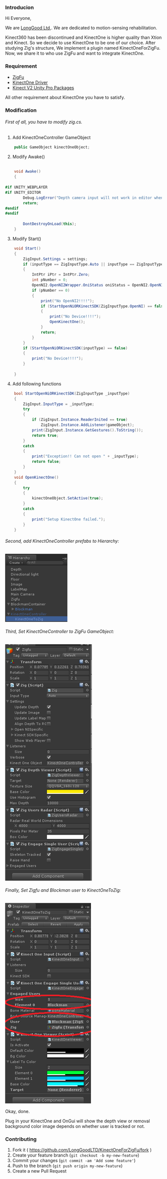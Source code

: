 ### Introducion 

Hi Everyone,

We are [LongGood Ltd](http://www.rehabfun.com/),. We are dedicated to motion-sensing rehabilitation.

Kinect360 has been discontinued and KinectOne is higher quality than Xtion and Kinect. So we decide to use KinectOne to be one of our choice. After studying Zig's structure, We implement a plugin named KinectOneForZigFu. Now, we share it to who use ZigFu and want to integrate KinectOne.

### Requirement

* [ZigFu](http://zigfu.com/en/)
* [KinectOne Driver](http://www.microsoft.com/en-us/download/details.aspx?id=44561)
* [Kinect V2 Unity Pro Packages](https://go.microsoft.com/fwlink/p/?LinkId=513177)

All other requirement about KinectOne you have to satisfy.

### Modification

###### First of all, you have to modify zig.cs.

1. Add KinectOneController GameObject

```csharp
    public GameObject kinectOneObject;
```

2. Modify Awake()

```csharp

    void Awake()
    {

#if UNITY_WEBPLAYER
#if UNITY_EDITOR
        Debug.LogError("Depth camera input will not work in editor when target platform is Webplayer. Please change target platform to PC/Mac standalone.");
        return;
#endif
#endif

        DontDestroyOnLoad(this);
    }
```
3. Modify Start()

```csharp
    void Start()
    {
        ZigInput.Settings = settings;
        if (inputType == ZigInputType.Auto || inputType == ZigInputType.OpenNI2)
        {
            IntPtr iPtr = IntPtr.Zero;
            int pNumber = 0;
            OpenNI2.OpenNI2Wrapper.OniStatus oniStatus = OpenNI2.OpenNI2Wrapper.oniGetDeviceList(ref iPtr, ref pNumber);
            if (pNumber == 0)
            {
                print("No OpenNI2!!!!");
                if (StartOpenNiORKinectSDK(ZigInputType.OpenNI) == false && StartOpenNiORKinectSDK(ZigInputType.KinectSDK) == false)
                {
                    print("No Device!!!!");
                    OpenKinectOne();
                }
                return;
            }
        }
        if (StartOpenNiORKinectSDK(inputType) == false)
        {
            print("No Device!!!!");
        }

    }
```
4. Add following functions

```csharp
    bool StartOpenNiORKinectSDK(ZigInputType _inputType)
    {
        ZigInput.InputType = _inputType;
        try
        {
            if (ZigInput.Instance.ReaderInited == true)
                ZigInput.Instance.AddListener(gameObject);
            print(ZigInput.Instance.GetGestures().ToString());
            return true;
        }
        catch
        {
            print("Exception!! Can not open " + _inputType);
            return false;
        }
    }
    void OpenKinectOne()
    {
        try
        {
            kinectOneObject.SetActive(true);
        }
        catch
        {
            print("Setup KinectOne failed.");
        }
    }
```

###### Second, add KinectOneController prefabs to Hierarchy:

![HierarchyView](https://raw.githubusercontent.com/LongGoodLTD/KinectOneForZigFu/master/raw/HierarchyView.png)

###### Third, Set KinectOneController to ZigFu GameObject:

![ZigFu_Setup](https://raw.githubusercontent.com/LongGoodLTD/KinectOneForZigFu/master/raw/ZigFu_Setup.png)

###### Finally, Set Zigfu and Blockman user to  KinectOneToZig:

![KinectOneToZig_InspectorView](https://raw.githubusercontent.com/LongGoodLTD/KinectOneForZigFu/master/raw/KinectOneToZig_InspectorView.png)

Okay, done.

Plug in your KinectOne and OnGui will show the depth view or removal background color image depends on whether user is tracked or not.

### Contributing

1. Fork it ( https://github.com/LongGoodLTD/KinectOneForZigFu/fork )
2. Create your feature branch (`git checkout -b my-new-feature`)
3. Commit your changes (`git commit -am 'Add some feature'`)
4. Push to the branch (`git push origin my-new-feature`)
5. Create a new Pull Request
